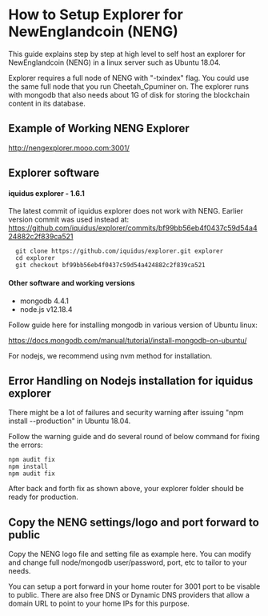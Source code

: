 # How to Setup Explorer for NewEnglandcoin (NENG) 

This guide explains step by step at high level to self host an explorer for NewEnglandcoin (NENG) in a linux server such as Ubuntu 18.04.

Explorer requires a full node of NENG with "-txindex" flag.  You could use the same full node that you run Cheetah_Cpuminer on.
The explorer runs with mongodb that also needs about 1G of disk for storing the blockchain content in its database. 

## Example of Working NENG Explorer

http://nengexplorer.mooo.com:3001/

## Explorer software

#### iquidus explorer - 1.6.1

The latest commit of iquidus explorer does not work with NENG.  Earlier version commit was used instead at:
https://github.com/iquidus/explorer/commits/bf99bb56eb4f0437c59d54a424882c2f839ca521


```
  git clone https://github.com/iquidus/explorer.git explorer
  cd explorer
  git checkout bf99bb56eb4f0437c59d54a424882c2f839ca521

```

#### Other software and working versions

* mongodb 4.4.1
* node.js v12.18.4

Follow guide here for installing mongodb in various version of Ubuntu linux:

https://docs.mongodb.com/manual/tutorial/install-mongodb-on-ubuntu/

For nodejs, we recommend using nvm method for installation. 

## Error Handling on Nodejs installation for iquidus explorer

There might be a lot of failures and security warning after issuing "npm install --production" in Ubuntu 18.04. 

Follow the warning guide and do several round of below command for fixing the errors:
```
npm audit fix
npm install
npm audit fix
```

After back and forth fix as shown above, your explorer folder should be ready for production. 

## Copy the NENG settings/logo and port forward to public

Copy the NENG logo file and setting file as example here. You can modify and change full node/mongodb user/password, port, etc to tailor to your needs. 

You can setup a port forward in your home router for 3001 port to be visable to public. There are also free DNS or Dynamic DNS providers 
that allow a domain URL to point to your home IPs for this purpose. 
